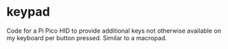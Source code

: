 # keypad
Code for a Pi Pico HID to provide additional keys not otherwise available on my keyboard per button pressed. Similar to a macropad.
